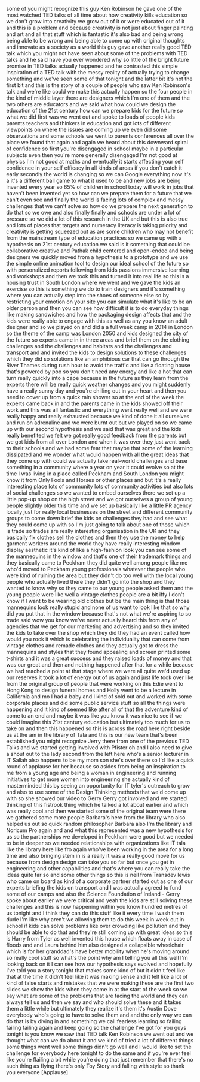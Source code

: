 
some of you might recognize this guy Ken
Robinson he gave one of the most watched
TED talks of all time about how
creativity kills education so we don&#39;t
grow into creativity we grow out of it
or were educated out of it and this is a
problem and because creativity is not
just about finger painting and art and
all that stuff which is fantastic it&#39;s
also bad and being wrong being able to
be wrong and being able to come up with
original thoughts and innovate as a
society as a world this guy gave another
really good TED talk which you might not
have seen about some of the problems
with TED talks and he said have you ever
wondered why so little of the bright
future promise in TED talks actually
happened and he contrasted this simple
inspiration of a TED talk with the messy
reality of actually trying to change
something and we&#39;ve seen some of that
tonight and the latter bit it&#39;s not the
first bit and this is the story of a
couple of people who saw Ken Robinson&#39;s
talk and we&#39;re like could we make this
actually happen so the four people in
the kind of middle layer there are
designers which I&#39;m one of them and the
two others are educators and we said
what how could we design the education
of the 21st century how can we prepare
kids for the future so what we did first
was we went out and spoke to loads of
people kids parents teachers and
thinkers in education and got lots of
different viewpoints on where the issues
are coming up we even did some
observations and some schools we went to
parents conferences all over the place
we found that again and again we heard
about this downward spiral of confidence
so first you&#39;re disengaged in school
maybe in a particular subjects even then
you&#39;re more generally disengaged I&#39;m not
good at physics I&#39;m not good at maths
and eventually it starts affecting your
self confidence in your self efficacy in
all kinds of areas if you don&#39;t catch it
early secondly the world is changing so
we can Google everything now it&#39;s a it&#39;s
a different ball game to what it used to
be and new jobs are being invented every
year so 65% of children in school today
will work in jobs that haven&#39;t been
invented yet so how can we prepare them
for a future that we can&#39;t even see and
finally the world is facing lots of
complex and messy challenges that we
can&#39;t solve so how do we prepare the
next generation to do that so we owe and
also finally finally and
schools are under a lot of pressure so
we did a lot of this research in the UK
and but this is also true and lots of
places that targets and numeracy
literacy is taking priority and
creativity is getting squeezed out as
are some children who may not benefit
from the mainstream type of education
practices so we came up with a
hypothesis on 21st century education we
said is it something that could be
collaborative creative and Pathak child
centered and open-ended and being
designers we quickly moved from a
hypothesis to a prototype and we use the
simple online animation tool to design
our ideal school of the future so with
personalized reports following from kids
passions immersive learning and
workshops and then we took this and
turned it into real life so this is a
housing trust in South London where we
went and we gave the kids an exercise so
this is something we do to train
designers and it&#39;s something where you
can actually step into the shoes of
someone else so by restricting your
emotion on your site you can simulate
what it&#39;s like to be an older person and
then you can see how difficult it is to
do everyday things like making
sandwiches and how the packaging design
affects that and the kids were really
able to engage with this as well as any
you know an adult designer and so we
played on and did a a full week camp in
2014 in London so the theme of the camp
was London 2050 and kids designed the
city of the future so experts came in in
three areas and brief them on the
clothing challenges and the challenges
and habitats and the challenges and
transport and and invited the kids to
design solutions to these challenges
which they did so solutions like an
amphibious car that can go through the
River Thames during rush hour to avoid
the traffic and like a floating house
that&#39;s powered by poo so you don&#39;t need
any energy and like a hot that can turn
really quickly into a cape because in
the future as they learn from the
experts there will be really quick
weather changes and you might suddenly
have a really sunny day and you&#39;re
chilling out in your heart and then you
need to cover up from a quick rain
shower so at the end of the week the
experts came back in and the parents
came in the kids showed off their work
and this was all fantastic
and everything went really well and we
were really happy and really exhausted
because we kind of done it all ourselves
and run on adrenaline and we were burnt
out but we played on so we came up with
our second hypothesis and we said that
was great and the kids really benefited
we felt we got really good feedback from
the parents but we got kids from all
over London and when it was over they
just went back to their schools and we
had some fear that maybe that some of
the learning dissipated and we wonder
what would happen with all the great
ideas that they come up with could we
actually take real-world challenges and
base something in a community where a
year on year it could evolve so at the
time I was living in a place called
Peckham and South London you might know
it from Only Fools and Horses or other
places and but it&#39;s a really interesting
place lots of community lots of
community activities but also lots of
social challenges so we wanted to embed
ourselves there we set up a little
pop-up shop on the high street and we
got ourselves a group of young people
slightly older this time and we set up
basically like a little PR agency
locally just for really local businesses
on the street and different community
groups to come down brief the kids on
challenges they had and see what they
could come up with so I&#39;m just going to
talk about one of those which is trade
so trades are really interesting
organisation in the UK and they
basically fix clothes sell the clothes
and then they use the money to help
garment workers around the world they
have really interesting window display
aesthetic it&#39;s kind of like a
high-fashion look you can see some of
the mannequins in the window and that&#39;s
one of their trademark things and they
basically came to Peckham they did quite
well among people like me who&#39;d moved to
Peckham young professionals whatever the
people who were kind of ruining the area
but they didn&#39;t do too well with the
local young people who actually lived
there they didn&#39;t go into the shop and
they wanted to know why so they came to
our young people asked them and the
young people were like well a vintage
clothes people are a bit iffy I don&#39;t
know if I want to be wearing old clothes
but be the main thing is that those
mannequins look really stupid and none
of us want to look like that so why did
you put that in the window because
that&#39;s not what we&#39;re aspiring to so
trade said wow you know we&#39;ve never
actually heard this from any of
agencies that we get for our marketing
and advertising and so they invited the
kids to take over the shop which they
did they had an event called how would
you rock it which is celebrating the
individuality that can come from vintage
clothes and remade clothes and they
actually got to dress the mannequins and
styles that they found appealing and
screen printed some t-shirts and it was
a great success and they raised loads of
money and that was our great and then
and nothing happened after that for a
while because we had reached a point at
that stage where we were all quite we&#39;d
used up our reserves it took a lot of
energy out of us again and just life
took over like from the original group
of people that were working on this Edie
went to Hong Kong to design funeral
homes and Holly went to be a lecture in
California and mo I had a baby and I
kind of sold out and worked with some
corporate places and did some public
service stuff so all the things were
happening and it kind of seemed like
after all of that the adventure kind of
come to an end and maybe it was like you
know it was nice to see if we could
imagine this 21st century education but
ultimately too much for us to take on
and then this happened so this is across
the road here right beside us at the am
in the library of Tala and this is our
new team that&#39;s been established you
might recognize Jerry there from one of
the previous TED Talks and we started
getting involved with Pfister oh and I
also need to give a shout out to the
lady second from the left here who&#39;s a
senior lecturer in IT Sallah also
happens to be my mom son she&#39;s over
there so I&#39;d like a quick round of
applause for her because
so asides from being an inspiration to
me from a young age and being a woman in
engineering and running initiatives to
get more women into engineering she
actually kind of masterminded this by
seeing an opportunity for IT tyler&#39;s
outreach to grow and also to use some of
the Design Thinking methods that we&#39;d
come up with so she showed our video to
Gerry Gerry got involved and we started
thinking of this fistrook thing which he
talked a lot about earlier and which was
really cool and then we started some of
the original team were there we gathered
some more people
Barbara&#39;s here from the library who also
helped us out so quick random
philosopher Barbara also I&#39;m the library
and Noricum Pro again and and what this
represented was a new hypothesis for us
so the partnerships we developed in
Peckham were good but we needed to be in
deeper so we needed relationships with
organizations like IT tala like the
library here like fro again who&#39;ve been
working in the area for a long time and
also bringing stem in is a really it was
a really good move for us because from
design design can take you so far but
once you get in engineering and other
capabilities and that&#39;s where you can
really take the ideas quite far so and
some other things so this is neil from
Transdev lewis who came on board as kind
of a corporate partner started out as
one of our experts briefing the kids on
transport and I was actually agreed to
fund some of our camps and also the
Science Foundation of Ireland - Gerry
spoke about earlier we were critical and
yeah the kids are still solving these
challenges and this is now happening
within you know hundred metres of us
tonight and I think they can do this
stuff like it every time I wash them
dude I&#39;m like why aren&#39;t we allowing
them to do this week in week out in
school if kids can solve problems like
over crowding like pollution and they
should be able to do that and they&#39;re
still coming up with great ideas so this
is Harry from Tyler as well invented
this house which floats away in case of
floods and and Laura behind him also
designed a collapsible wheelchair which
is for her granddad&#39;s have better
mobility when he&#39;s moving around so
really cool stuff so what&#39;s the point
why am I telling you all this
well I&#39;m looking back on it I can see
how our hypothesis says evolved and
hopefully I&#39;ve told you a story tonight
that makes some kind of
but it didn&#39;t feel like that at the time
it didn&#39;t feel like it was making sense
and it felt like a lot of kind of false
starts and mistakes that we were making
these are the first two slides we show
the kids when they come in at the start
of the week so we say what are some of
the problems that are facing the world
and they can always tell us and then we
say and who should solve these and it
takes them a little while but ultimately
they realize it&#39;s them it&#39;s Austin Dove
everybody who&#39;s going to have to solve
them and and the only way we can do that
is by diving in and something we call
fearless learning so failing failing
failing again and keep going so the
challenge I&#39;ve got for you guys tonight
is you know we saw that TED talk Ken
Robinson we went out and we thought what
can we do about it and we kind of tried
a lot of different things some things
went well some things didn&#39;t go well and
I would like to set the challenge for
everybody here tonight to do the same
and if you&#39;re ever feel like you&#39;re
flailing a bit while you&#39;re doing that
just remember that there&#39;s no such thing
as flying
there&#39;s only Toy Story and falling with
style so thank you everyone
[Applause]
